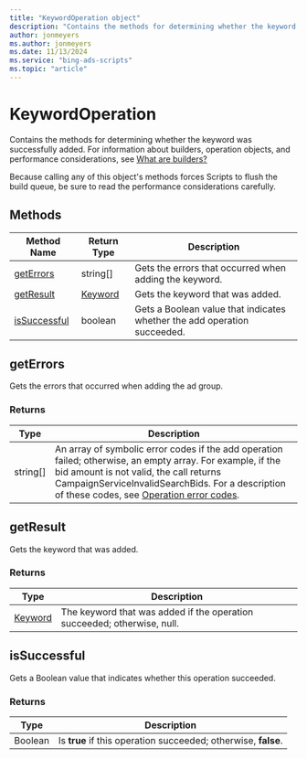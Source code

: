 ```yaml
---
title: "KeywordOperation object"
description: "Contains the methods for determining whether the keyword was successfully added."
author: jonmeyers
ms.author: jonmeyers
ms.date: 11/13/2024
ms.service: "bing-ads-scripts"
ms.topic: "article"
---
```


# KeywordOperation

Contains the methods for determining whether the keyword was successfully added. For information about builders, operation objects, and performance considerations, see [What are builders?](../concepts/builders.md)

Because calling any of this object's methods forces Scripts to flush the build queue, be sure to read the performance considerations carefully.


## Methods

|Method Name|Return Type|Description|
|-|-|-
[getErrors](#geterrors)|string[]|Gets the errors that occurred when adding the keyword.
[getResult](#getresult)|[Keyword](./Keyword.md)|Gets the keyword that was added.
[isSuccessful](#issuccessful)|boolean|Gets a Boolean value that indicates whether the add operation succeeded.

## <a name="geterrors"></a>getErrors

Gets the errors that occurred when adding the ad group.

### Returns

|Type|Description|
|-|-
string[]|An array of symbolic error codes if the add operation failed; otherwise, an empty array. For example, if the bid amount is not valid, the call returns CampaignServiceInvalidSearchBids. For a description of these codes, see [Operation error codes](/advertising/guides/operation-error-codes).


## <a name="getresult"></a>getResult

Gets the keyword that was added.

### Returns

|Type|Description|
|-|-
[Keyword](./Keyword.md)|The keyword that was added if the operation succeeded; otherwise, null.

## <a name="issuccessful"></a>isSuccessful

Gets a Boolean value that indicates whether this operation succeeded.

### Returns

|Type|Description|
|-|-
Boolean|Is **true** if this operation succeeded; otherwise, **false**.


